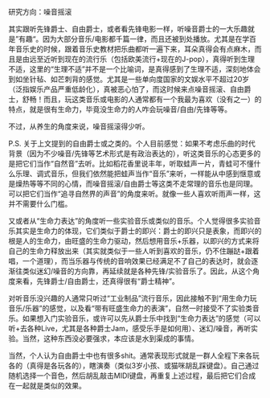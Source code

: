 
研究方向：噪音摇滚

其实跟听先锋爵士、自由爵士，或者看先锋电影一样，听噪音爵士的一大乐趣就是”有趣“。因为大部分音乐/电影都千篇一律，而且还被到处播放。尤其是在学百年音乐史的时候，跟着音乐史教材把乐曲都听一遍下来，耳朵真得会有点麻木，而且是由远至近听到现在的流行乐（包括欧美流行+现在的J-pop），真得听到生理不适，这里的“生理不适”并不是一个比喻词，是真得感到了生理不适，深刻地体会到如坐针毡、如芒刺背的感觉。尤其是一些单向度国家的文娱水平不超过20岁（泛指娱乐产品严重低龄化），真被恶心怕了，而这时候来点噪音摇滚、自由爵士，舒畅！而且，玩这类音乐或电影的人通常都有一个我最为喜欢（没有之一）的特点，就是很有生命力，毕竟没生命力的人咋会玩噪音/自由/先锋等等。

不过，从养生的角度来说，噪音摇滚得少听。

P.S. 关于上文提到的自由爵士或之类的。个人目前感觉：如果不考虑乐曲的时代背景（因为不少噪音/先锋等艺术形式是有政治表达的），听这类音乐的心态更多的是把它们当作“自然音”去听。比如稻花香里说丰年，听取蛙声一片，青蛙可不懂什么乐理、调式音乐，但我们依然能把蛙声当作“音乐”来听，一样能从中感到惬意或是燥热等等不同的心情，而噪音摇滚/自由爵士等这类不走常理的音乐也是同理。可以把它们当作“追寻自然界的声音”的角度来听。就像一些人喜欢听雨声一样，这并不需要什么门槛。

又或者从“生命力表达”的角度听一些实验音乐或类似的音乐。个人觉得很多实验音乐其实是生命力的体现，它们类似于爵士的即兴：爵士的即兴只是表象，而即兴的根是人的生命力，由旺盛的生命力驱动，然后想用音乐+乐器，以即兴的方式来将自己的生命力释放出来（其实就类似于一些人听到喜欢的音乐，仍不住蹦跶+跟着唱，一个道理），而当乐器与传统的音响效果已经满足不了自己的表达时，就会逐渐往类似迷幻/噪音的方向靠，再延续就是各种先锋/实验音乐了。因此，从这个角度来看，先锋爵士/自由爵士，还真得很有“爵士精神”。

对听音乐没兴趣的人通常只听过“工业制品”流行音乐，因此接触不到“用生命力玩音乐/乐器”的感觉，以及看“带有旺盛生命力的表演”，自然一时接受不了实验类音乐。如果想入门实验音乐，或许可以先从爵士乐中找到“生命力表达”的感觉（可以听+去各种Live，尤其是各种爵士Jam，感受乐手是如何用）、迷幻/噪音，再听实验。当然，这种东西没必要强求，本应该是水到渠成的事情。

当然，个人认为自由爵士中也有很多shit。通常表现形式就是一群人全程下来各玩各的（真得是各玩各的），瞎演奏（类似3岁小孩、或猫咪胡乱踩键盘）。自己通过随机选择一个音色，然后胡乱敲击MIDI键盘，再重复上述过程，最后把它们合成在一起就是类似的效果。